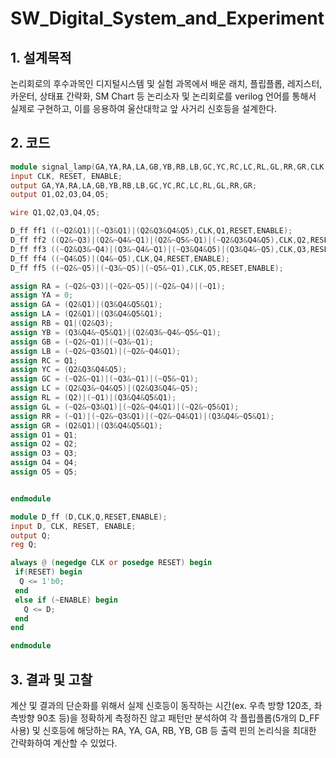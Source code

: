 # SW_Digital_System_and_Experiment

## 1. 설계목적
논리회로의 후수과목인 디지털시스템 및 실험 과목에서 배운 래치, 플립플롭, 레지스터, 카운터, 상태표 간략화, SM Chart 등 논리소자 및 논리회로를 verilog 언어를 통해서 실제로 구현하고, 이를 응용하여 울산대학교 앞 사거리 신호등을 설계한다.

## 2. 코드
```verilog
module signal_lamp(GA,YA,RA,LA,GB,YB,RB,LB,GC,YC,RC,LC,RL,GL,RR,GR,CLK,O1,O2,O3,O4,O5,RESET,ENABLE);
input CLK, RESET, ENABLE;
output GA,YA,RA,LA,GB,YB,RB,LB,GC,YC,RC,LC,RL,GL,RR,GR;
output O1,O2,O3,O4,O5;

wire Q1,Q2,Q3,Q4,Q5;

D_ff ff1 ((~Q2&Q1)|(~Q3&Q1)|(Q2&Q3&Q4&Q5),CLK,Q1,RESET,ENABLE);
D_ff ff2 ((Q2&~Q3)|(Q2&~Q4&~Q1)|(Q2&~Q5&~Q1)|(~Q2&Q3&Q4&Q5),CLK,Q2,RESET,ENABLE);
D_ff ff3 ((~Q2&Q3&~Q4)|(Q3&~Q4&~Q1)|(~Q3&Q4&Q5)|(Q3&Q4&~Q5),CLK,Q3,RESET,ENABLE);
D_ff ff4 ((~Q4&Q5)|(Q4&~Q5),CLK,Q4,RESET,ENABLE);
D_ff ff5 ((~Q2&~Q5)|(~Q3&~Q5)|(~Q5&~Q1),CLK,Q5,RESET,ENABLE);

assign RA = (~Q2&~Q3)|(~Q2&~Q5)|(~Q2&~Q4)|(~Q1);
assign YA = 0;
assign GA = (Q2&Q1)|(Q3&Q4&Q5&Q1);
assign LA = (Q2&Q1)|(Q3&Q4&Q5&Q1);
assign RB = Q1|(Q2&Q3);
assign YB = (Q3&Q4&~Q5&Q1)|(Q2&Q3&~Q4&~Q5&~Q1);
assign GB = (~Q2&~Q1)|(~Q3&~Q1);
assign LB = (~Q2&~Q3&Q1)|(~Q2&~Q4&Q1);
assign RC = Q1;
assign YC = (Q2&Q3&Q4&Q5);
assign GC = (~Q2&~Q1)|(~Q3&~Q1)|(~Q5&~Q1);
assign LC = (Q2&Q3&~Q4&Q5)|(Q2&Q3&Q4&~Q5);
assign RL = (Q2)|(~Q1)|(Q3&Q4&Q5&Q1);
assign GL = (~Q2&~Q3&Q1)|(~Q2&~Q4&Q1)|(~Q2&~Q5&Q1);
assign RR = (~Q1)|(~Q2&~Q3&Q1)|(~Q2&~Q4&Q1)|(Q3&Q4&~Q5&Q1);
assign GR = (Q2&Q1)|(Q3&Q4&Q5&Q1);
assign O1 = Q1;
assign O2 = Q2;
assign O3 = Q3;
assign O4 = Q4;
assign O5 = Q5;


endmodule

module D_ff (D,CLK,Q,RESET,ENABLE);
input D, CLK, RESET, ENABLE;
output Q;
reg Q;

always @ (negedge CLK or posedge RESET) begin
 if(RESET) begin
  Q <= 1'b0;
 end
 else if (~ENABLE) begin
   Q <= D;
 end
end

endmodule
```

## 3. 결과 및 고찰
계산 및 결과의 단순화를 위해서 실제 신호등이 동작하는 시간(ex. 우측 방향 120초, 좌측방향 90초 등)을 정확하게 측정하진 않고 패턴만 분석하여
각 플립플롭(5개의 D_FF 사용) 및 신호등에 해당하는 RA, YA, GA, RB, YB, GB 등 출력 핀의 논리식을 최대한 간략화하여 계산할 수 있었다.
